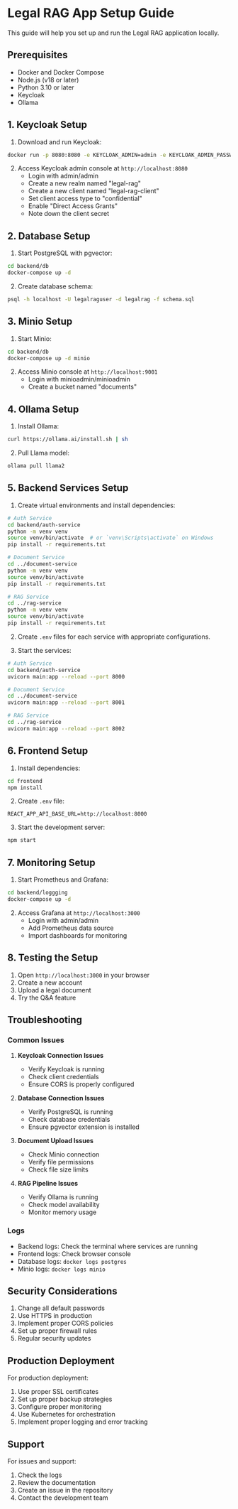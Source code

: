 # Legal RAG App Setup Guide

This guide will help you set up and run the Legal RAG application locally.

## Prerequisites

- Docker and Docker Compose
- Node.js (v18 or later)
- Python 3.10 or later
- Keycloak
- Ollama

## 1. Keycloak Setup

1. Download and run Keycloak:
```bash
docker run -p 8080:8080 -e KEYCLOAK_ADMIN=admin -e KEYCLOAK_ADMIN_PASSWORD=admin quay.io/keycloak/keycloak:latest start-dev
```

2. Access Keycloak admin console at `http://localhost:8080`
   - Login with admin/admin
   - Create a new realm named "legal-rag"
   - Create a new client named "legal-rag-client"
   - Set client access type to "confidential"
   - Enable "Direct Access Grants"
   - Note down the client secret

## 2. Database Setup

1. Start PostgreSQL with pgvector:
```bash
cd backend/db
docker-compose up -d
```

2. Create database schema:
```bash
psql -h localhost -U legalraguser -d legalrag -f schema.sql
```

## 3. Minio Setup

1. Start Minio:
```bash
cd backend/db
docker-compose up -d minio
```

2. Access Minio console at `http://localhost:9001`
   - Login with minioadmin/minioadmin
   - Create a bucket named "documents"

## 4. Ollama Setup

1. Install Ollama:
```bash
curl https://ollama.ai/install.sh | sh
```

2. Pull Llama model:
```bash
ollama pull llama2
```

## 5. Backend Services Setup

1. Create virtual environments and install dependencies:
```bash
# Auth Service
cd backend/auth-service
python -m venv venv
source venv/bin/activate  # or `venv\Scripts\activate` on Windows
pip install -r requirements.txt

# Document Service
cd ../document-service
python -m venv venv
source venv/bin/activate
pip install -r requirements.txt

# RAG Service
cd ../rag-service
python -m venv venv
source venv/bin/activate
pip install -r requirements.txt
```

2. Create `.env` files for each service with appropriate configurations.

3. Start the services:
```bash
# Auth Service
cd backend/auth-service
uvicorn main:app --reload --port 8000

# Document Service
cd ../document-service
uvicorn main:app --reload --port 8001

# RAG Service
cd ../rag-service
uvicorn main:app --reload --port 8002
```

## 6. Frontend Setup

1. Install dependencies:
```bash
cd frontend
npm install
```

2. Create `.env` file:
```
REACT_APP_API_BASE_URL=http://localhost:8000
```

3. Start the development server:
```bash
npm start
```

## 7. Monitoring Setup

1. Start Prometheus and Grafana:
```bash
cd backend/loggging
docker-compose up -d
```

2. Access Grafana at `http://localhost:3000`
   - Login with admin/admin
   - Add Prometheus data source
   - Import dashboards for monitoring

## 8. Testing the Setup

1. Open `http://localhost:3000` in your browser
2. Create a new account
3. Upload a legal document
4. Try the Q&A feature

## Troubleshooting

### Common Issues

1. **Keycloak Connection Issues**
   - Verify Keycloak is running
   - Check client credentials
   - Ensure CORS is properly configured

2. **Database Connection Issues**
   - Verify PostgreSQL is running
   - Check database credentials
   - Ensure pgvector extension is installed

3. **Document Upload Issues**
   - Check Minio connection
   - Verify file permissions
   - Check file size limits

4. **RAG Pipeline Issues**
   - Verify Ollama is running
   - Check model availability
   - Monitor memory usage

### Logs

- Backend logs: Check the terminal where services are running
- Frontend logs: Check browser console
- Database logs: `docker logs postgres`
- Minio logs: `docker logs minio`

## Security Considerations

1. Change all default passwords
2. Use HTTPS in production
3. Implement proper CORS policies
4. Set up proper firewall rules
5. Regular security updates

## Production Deployment

For production deployment:
1. Use proper SSL certificates
2. Set up proper backup strategies
3. Configure proper monitoring
4. Use Kubernetes for orchestration
5. Implement proper logging and error tracking

## Support

For issues and support:
1. Check the logs
2. Review the documentation
3. Create an issue in the repository
4. Contact the development team 
